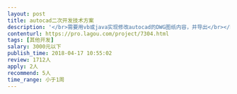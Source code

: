 ```yaml
---                
layout: post       
title: autocad二次开发技术方案           
description: '</br>需要用vb或java实现修改autocad的DWG图纸内容，并导出</br></br>能根据经纬度、或其他条件在DWG上新增节点等</br>'     
contenturl: https://pro.lagou.com/project/7304.html      
tags: [其他开发]            
salary: 3000元以下          
publish_time: 2018-04-17 10:55:02         
review: 1712人                   
apply: 2人                   
recommend: 5人                   
time_range: 小于1周              
---                 
```

